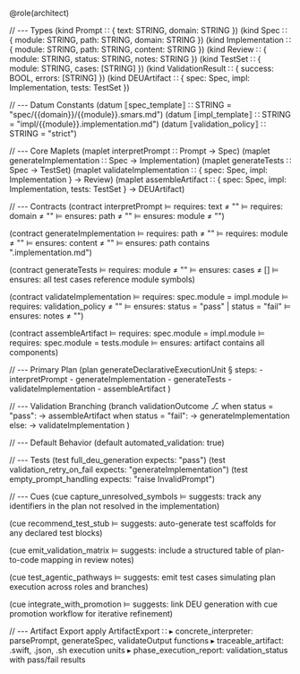 @role(architect)

// --- Types
(kind Prompt ∷ { text: STRING, domain: STRING })
(kind Spec ∷ { module: STRING, path: STRING, domain: STRING })
(kind Implementation ∷ { module: STRING, path: STRING, content: STRING })
(kind Review ∷ { module: STRING, status: STRING, notes: STRING })
(kind TestSet ∷ { module: STRING, cases: [STRING] })
(kind ValidationResult ∷ { success: BOOL, errors: [STRING] })
(kind DEUArtifact ∷ { spec: Spec, impl: Implementation, tests: TestSet })

// --- Datum Constants
(datum ⟦spec_template⟧ ∷ STRING = "spec/{{domain}}/{{module}}.smars.md")
(datum ⟦impl_template⟧ ∷ STRING = "impl/{{module}}.implementation.md")
(datum ⟦validation_policy⟧ ∷ STRING = "strict")

// --- Core Maplets
(maplet interpretPrompt ∷ Prompt → Spec)
(maplet generateImplementation ∷ Spec → Implementation)
(maplet generateTests ∷ Spec → TestSet)
(maplet validateImplementation ∷ { spec: Spec, impl: Implementation } → Review)
(maplet assembleArtifact ∷ { spec: Spec, impl: Implementation, tests: TestSet } → DEUArtifact)

// --- Contracts
(contract interpretPrompt
  ⊨ requires: text ≠ ""
  ⊨ requires: domain ≠ ""
  ⊨ ensures: path ≠ ""
  ⊨ ensures: module ≠ "")

(contract generateImplementation
  ⊨ requires: path ≠ ""
  ⊨ requires: module ≠ ""
  ⊨ ensures: content ≠ ""
  ⊨ ensures: path contains ".implementation.md")

(contract generateTests
  ⊨ requires: module ≠ ""
  ⊨ ensures: cases ≠ []
  ⊨ ensures: all test cases reference module symbols)

(contract validateImplementation
  ⊨ requires: spec.module = impl.module
  ⊨ requires: validation_policy ≠ ""
  ⊨ ensures: status = "pass" | status = "fail"
  ⊨ ensures: notes ≠ "")

(contract assembleArtifact
  ⊨ requires: spec.module = impl.module
  ⊨ requires: spec.module = tests.module
  ⊨ ensures: artifact contains all components)

// --- Primary Plan
(plan generateDeclarativeExecutionUnit
  § steps:
    - interpretPrompt
    - generateImplementation
    - generateTests
    - validateImplementation
    - assembleArtifact
)

// --- Validation Branching
(branch validationOutcome
  ⎇ when status = "pass":
      → assembleArtifact
    when status = "fail":
      → generateImplementation
    else:
      → validateImplementation
)

// --- Default Behavior
(default automated_validation: true)

// --- Tests
(test full_deu_generation expects: "pass")
(test validation_retry_on_fail expects: "generateImplementation")
(test empty_prompt_handling expects: "raise InvalidPrompt")

// --- Cues
(cue capture_unresolved_symbols
  ⊨ suggests: track any identifiers in the plan not resolved in the implementation)

(cue recommend_test_stub
  ⊨ suggests: auto-generate test scaffolds for any declared test blocks)

(cue emit_validation_matrix
  ⊨ suggests: include a structured table of plan-to-code mapping in review notes)

(cue test_agentic_pathways
  ⊨ suggests: emit test cases simulating plan execution across roles and branches)

(cue integrate_with_promotion
  ⊨ suggests: link DEU generation with cue promotion workflow for iterative refinement)

// --- Artifact Export
apply ArtifactExport ∷
  ▸ concrete_interpreter: parsePrompt, generateSpec, validateOutput functions
  ▸ traceable_artifact: .swift, .json, .sh execution units
  ▸ phase_execution_report: validation_status with pass/fail results